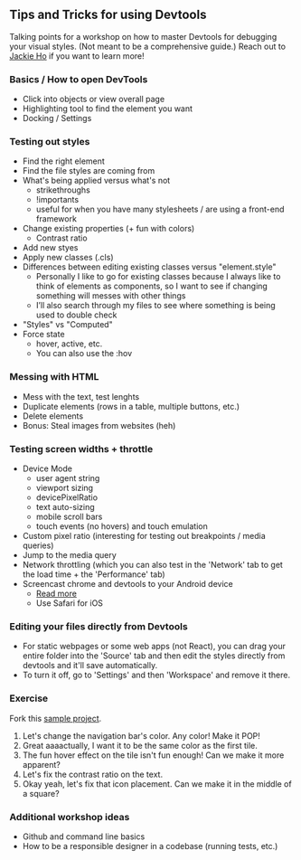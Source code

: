 ## Tips and Tricks for using Devtools
Talking points for a workshop on how to master Devtools for debugging your visual styles. (Not meant to be a comprehensive guide.) Reach out to [Jackie Ho](http://ohho-design.com/) if you want to learn more!

### Basics / How to open DevTools
- Click into objects or view overall page
- Highlighting tool to find the element you want
- Docking / Settings

### Testing out styles
- Find the right element
- Find the file styles are coming from
- What's being applied versus what's not
  - strikethroughs
  - !importants
  - useful for when you have many stylesheets / are using a front-end framework
- Change existing properties (+ fun with colors)
  - Contrast ratio
- Add new styes
- Apply new classes (.cls)
- Differences between editing existing classes versus "element.style"
  - Personally I like to go for existing classes because I always like to think of elements as components, so I want to see if changing something will messes with other things
  - I’ll also search through my files to see where something is being used to double check
- "Styles" vs "Computed"
- Force state
  - hover, active, etc.
  - You can also use the :hov

### Messing with HTML
- Mess with the text, test lenghts
- Duplicate elements (rows in a table, multiple buttons, etc.)
- Delete elements
- Bonus: Steal images from websites (heh)

### Testing screen widths + throttle
- Device Mode
  - user agent string
  - viewport sizing
  - devicePixelRatio
  - text auto-sizing
  - mobile scroll bars
  - touch events (no hovers) and touch emulation
- Custom pixel ratio (interesting for testing out breakpoints / media queries)
- Jump to the media query
- Network throttling (which you can also test in the 'Network' tab to get the load time + the 'Performance' tab)
- Screencast chrome and devtools to your Android device
  - [Read more](https://developers.google.com/web/tools/chrome-devtools/remote-debugging/)
  - Use Safari for iOS

### Editing your files directly from Devtools
- For static webpages or some web apps (not React), you can drag your entire folder into the 'Source' tab and then edit the styles directly from devtools and it'll save automatically.
- To turn it off, go to 'Settings' and then 'Workspace' and remove it there.

### Exercise
Fork this [sample project](https://github.com/ohho/AdminBSBMaterialDesign).

1. Let's change the navigation bar's color. Any color! Make it POP!
2. Great aaaactually, I want it to be the same color as the first tile.
3. The fun hover effect on the tile isn't fun enough! Can we make it more apparent?
4. Let's fix the contrast ratio on the text.
5. Okay yeah, let's fix that icon placement. Can we make it in the middle of a square?

### Additional workshop ideas
- Github and command line basics
- How to be a responsible designer in a codebase (running tests, etc.)
